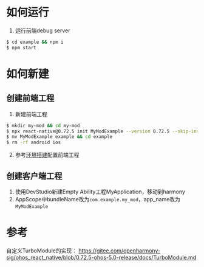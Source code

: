# 如何运行

1. 运行前端debug server

```sh
$ cd example && npm i
$ npm start
```

# 如何新建

## 创建前端工程

1. 新建前端工程

```sh
$ mkdir my-mod && cd my-mod
$ npx react-native@0.72.5 init MyModExample --version 0.72.5 --skip-install
$ mv MyModExample example && cd example
$ rm -rf android ios
```

2. 参考[环境搭建](https://gitee.com/openharmony-sig/ohos_react_native/blob/0.72.5-ohos-5.0-release/docs/%E7%8E%AF%E5%A2%83%E6%90%AD%E5%BB%BA.md)配置前端工程

## 创建客户端工程

1. 使用DevStudio新建Empty Ability工程MyApplication，移动到harmony
2. AppScope中bundleName改为`com.example.my_mod`，app_name改为`MyModExample`

# 参考

自定义TurboModule的实现：
https://gitee.com/openharmony-sig/ohos_react_native/blob/0.72.5-ohos-5.0-release/docs/TurboModule.md